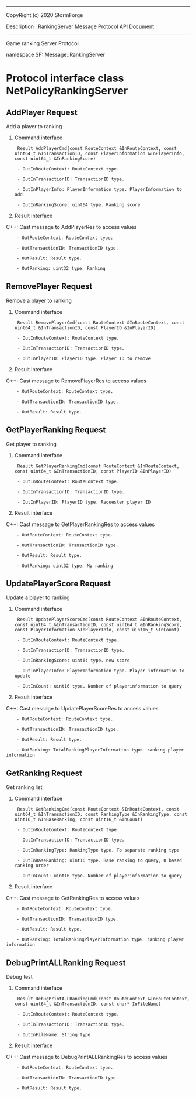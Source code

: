 ﻿***
 
 CopyRight (c) 2020 StormForge
 
 Description : RankingServer Message Protocol API Document

***



Game ranking Server Protocol

namespace SF::Message::RankingServer


# Protocol interface class NetPolicyRankingServer
## AddPlayer Request
Add a player to ranking

1. Command interface

        Result AddPlayerCmd(const RouteContext &InRouteContext, const uint64_t &InTransactionID, const PlayerInformation &InPlayerInfo, const uint64_t &InRankingScore)

		- OutInRouteContext: RouteContext type. 

		- OutInTransactionID: TransactionID type. 

		- OutInPlayerInfo: PlayerInformation type. PlayerInformation to add

		- OutInRankingScore: uint64 type. Ranking score

2. Result interface

C++: Cast message to AddPlayerRes to access values


		- OutRouteContext: RouteContext type. 

		- OutTransactionID: TransactionID type. 

		- OutResult: Result type. 

		- OutRanking: uint32 type. Ranking


## RemovePlayer Request
Remove a player to ranking

1. Command interface

        Result RemovePlayerCmd(const RouteContext &InRouteContext, const uint64_t &InTransactionID, const PlayerID &InPlayerID)

		- OutInRouteContext: RouteContext type. 

		- OutInTransactionID: TransactionID type. 

		- OutInPlayerID: PlayerID type. Player ID to remove

2. Result interface

C++: Cast message to RemovePlayerRes to access values


		- OutRouteContext: RouteContext type. 

		- OutTransactionID: TransactionID type. 

		- OutResult: Result type. 


## GetPlayerRanking Request
Get player to ranking

1. Command interface

        Result GetPlayerRankingCmd(const RouteContext &InRouteContext, const uint64_t &InTransactionID, const PlayerID &InPlayerID)

		- OutInRouteContext: RouteContext type. 

		- OutInTransactionID: TransactionID type. 

		- OutInPlayerID: PlayerID type. Requester player ID

2. Result interface

C++: Cast message to GetPlayerRankingRes to access values


		- OutRouteContext: RouteContext type. 

		- OutTransactionID: TransactionID type. 

		- OutResult: Result type. 

		- OutRanking: uint32 type. My ranking


## UpdatePlayerScore Request
Update a player to ranking

1. Command interface

        Result UpdatePlayerScoreCmd(const RouteContext &InRouteContext, const uint64_t &InTransactionID, const uint64_t &InRankingScore, const PlayerInformation &InPlayerInfo, const uint16_t &InCount)

		- OutInRouteContext: RouteContext type. 

		- OutInTransactionID: TransactionID type. 

		- OutInRankingScore: uint64 type. new score

		- OutInPlayerInfo: PlayerInformation type. Player information to update

		- OutInCount: uint16 type. Number of playerinformation to query

2. Result interface

C++: Cast message to UpdatePlayerScoreRes to access values


		- OutRouteContext: RouteContext type. 

		- OutTransactionID: TransactionID type. 

		- OutResult: Result type. 

		- OutRanking: TotalRankingPlayerInformation type. ranking player information


## GetRanking Request
Get ranking list

1. Command interface

        Result GetRankingCmd(const RouteContext &InRouteContext, const uint64_t &InTransactionID, const RankingType &InRankingType, const uint16_t &InBaseRanking, const uint16_t &InCount)

		- OutInRouteContext: RouteContext type. 

		- OutInTransactionID: TransactionID type. 

		- OutInRankingType: RankingType type. To separate ranking type

		- OutInBaseRanking: uint16 type. Base ranking to query, 0 based ranking order

		- OutInCount: uint16 type. Number of playerinformation to query

2. Result interface

C++: Cast message to GetRankingRes to access values


		- OutRouteContext: RouteContext type. 

		- OutTransactionID: TransactionID type. 

		- OutResult: Result type. 

		- OutRanking: TotalRankingPlayerInformation type. ranking player information


## DebugPrintALLRanking Request
Debug test

1. Command interface

        Result DebugPrintALLRankingCmd(const RouteContext &InRouteContext, const uint64_t &InTransactionID, const char* InFileName)

		- OutInRouteContext: RouteContext type. 

		- OutInTransactionID: TransactionID type. 

		- OutInFileName: String type. 

2. Result interface

C++: Cast message to DebugPrintALLRankingRes to access values


		- OutRouteContext: RouteContext type. 

		- OutTransactionID: TransactionID type. 

		- OutResult: Result type. 








